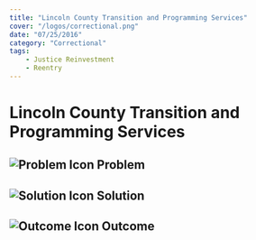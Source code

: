 ```yaml
---
title: "Lincoln County Transition and Programming Services"
cover: "/logos/correctional.png"
date: "07/25/2016"
category: "Correctional"
tags:
    - Justice Reinvestment
    - Reentry  
---
```


# Lincoln County Transition and Programming Services

## ![Problem Icon](https://github.com/google/material-design-icons/raw/master/alert/1x_web/ic_error_outline_black_48dp.png "Problem") Problem

## ![Solution Icon](https://github.com/google/material-design-icons/raw/master/action/1x_web/ic_lightbulb_outline_black_48dp.png "Solution") Solution

## ![Outcome Icon](https://github.com/google/material-design-icons/raw/master/action/1x_web/ic_view_list_black_48dp.png "Outcome") Outcome
